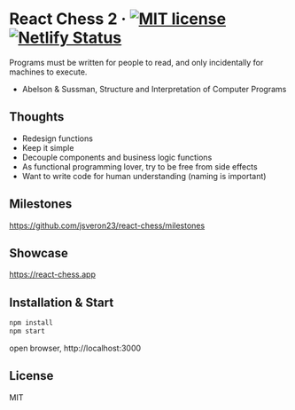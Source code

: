 # React Chess 2 &middot; [![MIT license](http://img.shields.io/badge/license-MIT-brightgreen.svg)](LICENSE.md) [![Netlify Status](https://api.netlify.com/api/v1/badges/622d7c96-5d7f-4342-b627-9c18f2166f45/deploy-status)](https://app.netlify.com/sites/react-chess-065995/deploys)

Programs must be written for people to read, and only incidentally for machines to execute.

- Abelson & Sussman, Structure and Interpretation of Computer Programs

## Thoughts

- Redesign functions
- Keep it simple
- Decouple components and business logic functions
- As functional programming lover, try to be free from side effects
- Want to write code for human understanding (naming is important)

## Milestones

https://github.com/jsveron23/react-chess/milestones

## Showcase

https://react-chess.app

## Installation & Start

```bash
npm install
npm start
```

open browser, http://localhost:3000

## License

MIT
